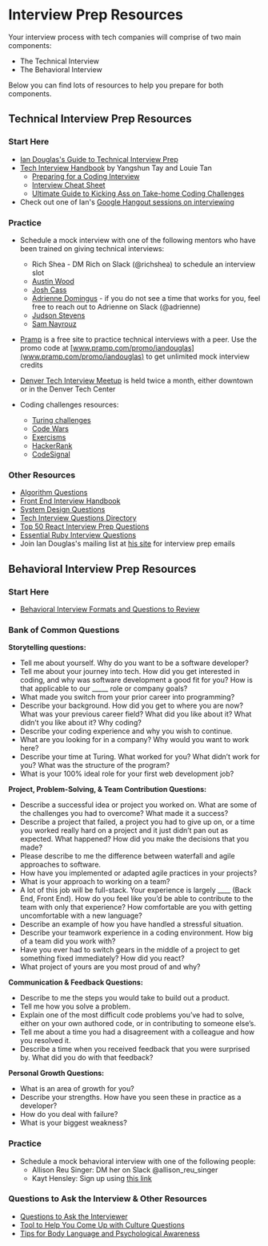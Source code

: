 # Interview Prep Resources
Your interview process with tech companies will comprise of two main components:

* The Technical Interview
* The Behavioral Interview

Below you can find lots of resources to help you prepare for both components.

## Technical Interview Prep Resources

### Start Here
* [Ian Douglas's Guide to Technical Interview Prep](https://docs.google.com/document/d/1yWfxxYoCkZgxQrJ5Bn6051OE9a6f7mm5zs72jvqGKx8/edit?usp=sharing) 
* [Tech Interview Handbook](https://github.com/yangshun/tech-interview-handbook) by Yangshun Tay and Louie Tan
  * [Preparing for a Coding Interview](https://github.com/yangshun/tech-interview-handbook/tree/master/preparing)
  * [Interview Cheat Sheet](https://github.com/yangshun/tech-interview-handbook/blob/master/preparing/cheatsheet.md)
  * [Ultimate Guide to Kicking Ass on Take-home Coding Challenges](https://www.fullstackinterviewing.com/2018/02/02/the-ultimate-guide-to-kicking-ass-on-take-home-coding-challenges.html)
* Check out one of Ian's [Google Hangout sessions on interviewing](https://www.youtube.com/watch?v=aXohtMcPT6I)

### Practice
* Schedule a mock interview with one of the following mentors who have been trained on giving technical interviews:
  * Rich Shea - DM Rich on Slack (@richshea) to schedule an interview slot
  * [Austin Wood](https://austinwood.youcanbook.me/)
  * [Josh Cass](https://joshcass.youcanbook.me/)
  * [Adrienne Domingus](https://calendly.com/adriennedomingus/) - if you do not see a time that works for you, feel free to reach out to Adrienne on Slack (@adrienne)
  * [Judson Stevens](https://judsonstevens.youcanbook.me)
  * [Sam Nayrouz](https://sam-nayrouz.youcanbook.me)

* [Pramp](https://www.pramp.com/#/) is a free site to practice technical interviews with a peer. Use the promo code at [www.pramp.com/promo/iandouglas](www.pramp.com/promo/iandouglas) to get unlimited mock interview credits

* [Denver Tech Interview Meetup](https://www.meetup.com/denver-tech-interview-meetup/) is held twice a month, either downtown or in the Denver Tech Center

* Coding challenges resources:
   * [Turing challenges](https://github.com/turingschool/challenges)
   * [Code Wars](https://www.codewars.com/)
   * [Exercisms](http://exercism.io/languages/)
   * [HackerRank](https://www.hackerrank.com/dashboard)
   * [CodeSignal](https://codesignal.com/)

### Other Resources

* [Algorithm Questions](https://github.com/yangshun/tech-interview-handbook/tree/master/algorithms)
* [Front End Interview Handbook](https://github.com/yangshun/front-end-interview-handbook)
* [System Design Questions](https://github.com/yangshun/tech-interview-handbook/tree/master/design)
* [Tech Interview Questions Directory](https://techtion.co/?ref=producthunt) 
* [Top 50 React Interview Prep Questions](https://www.edureka.co/blog/interview-questions/react-interview-questions/?utm_source=mybridge&utm_medium=blog&utm_campaign=read_more)
* [Essential Ruby Interview Questions](https://www.toptal.com/ruby/interview-questions)
* Join Ian Douglas's mailing list at [his site](https://iandouglas.com/technical-coaching/) for interview prep emails

## Behavioral Interview Prep Resources

### Start Here
* [Behavioral Interview Formats and Questions to Review](https://github.com/yangshun/tech-interview-handbook/blob/master/non-technical/behavioral.md)

### Bank of Common Questions
**Storytelling questions:**
* Tell me about yourself. Why do you want to be a software developer?
* Tell me about your journey into tech. How did you get interested in coding, and why was software development a good fit for you? How is that applicable to our _____ role or company goals?
* What made you switch from your prior career into programming? 
* Describe your background. How did you get to where you are now? What was your previous career field? What did you like about it? What didn’t you like about it? Why coding? 
* Describe your coding experience and why you wish to continue.
* What are you looking for in a company? Why would you want to work here?
* Describe your time at Turing. What worked for you? What didn’t work for you? What was the structure of the program?
* What is your 100% ideal role for your first web development job?
 
**Project, Problem-Solving, & Team Contribution Questions:**
* Describe a successful idea or project you worked on. What are some of the challenges you had to overcome? What made it a success?
* Describe a project that failed, a project you had to give up on, or a time you worked really hard on a project and it just didn’t pan out as expected. What happened? How did you make the decisions that you made?
* Please describe to me the difference between waterfall and agile approaches to software.
* How have you implemented or adapted agile practices in your projects?
* What is your approach to working on a team?
* A lot of this job will be full-stack. Your experience is largely ____ (Back End, Front End). How do you feel like you’d be able to contribute to the team with only that experience? How comfortable are you with getting uncomfortable with a new language?
* Describe an example of how you have handled a stressful situation.
* Describe your teamwork experience in a coding environment. How big of a team did you work with?
* Have you ever had to switch gears in the middle of a project to get something fixed immediately? How did you react?
* What project of yours are you most proud of and why? 

**Communication & Feedback Questions:**
* Describe to me the steps you would take to build out a product.
* Tell me how you solve a problem.
* Explain one of the most difficult code problems you’ve had to solve, either on your own authored code, or in contributing to someone else’s.
* Tell me about a time you had a disagreement with a colleague and how you resolved it.
* Describe a time when you received feedback that you were surprised by. What did you do with that feedback?

**Personal Growth Questions:**
* What is an area of growth for you?
* Describe your strengths. How have you seen these in practice as a developer?
* How do you deal with failure?
* What is your biggest weakness?

### Practice

* Schedule a mock behavioral interview with one of the following people:
  * Allison Reu Singer: DM her on Slack @allison_reu_singer
  * Kayt Hensley: Sign up using [this link](https://calendly.com/kaythensley)

### Questions to Ask the Interview & Other Resources
* [Questions to Ask the Interviewer](https://github.com/yangshun/tech-interview-handbook/blob/master/non-technical/questions-to-ask.md)
* [Tool to Help You Come Up with Culture Questions](https://www.keyvalues.com/culture-queries)
* [Tips for Body Language and Psychological Awareness](https://github.com/yangshun/tech-interview-handbook/blob/master/non-technical/psychological-tricks.md)
